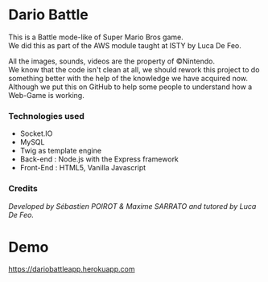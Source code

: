 # Dario Battle
This is a Battle mode-like of Super Mario Bros game.  
We did this as part of the AWS module taught at ISTY by Luca De Feo.  

All the images, sounds, videos are the property of &copy;Nintendo.  
We know that the code isn't clean at all, we should rework this project to do something better
with the help of the knowledge we have acquired now.   
Although we put this on GitHub to help some people to understand how a Web-Game is working.

### Technologies used
- Socket.IO
- MySQL
- Twig as template engine
- Back-end : Node.js with the Express framework
- Front-End : HTML5, Vanilla Javascript

### Credits

*Developed by Sébastien POIROT & Maxime SARRATO and tutored by Luca De Feo.*

# Demo
https://dariobattleapp.herokuapp.com
